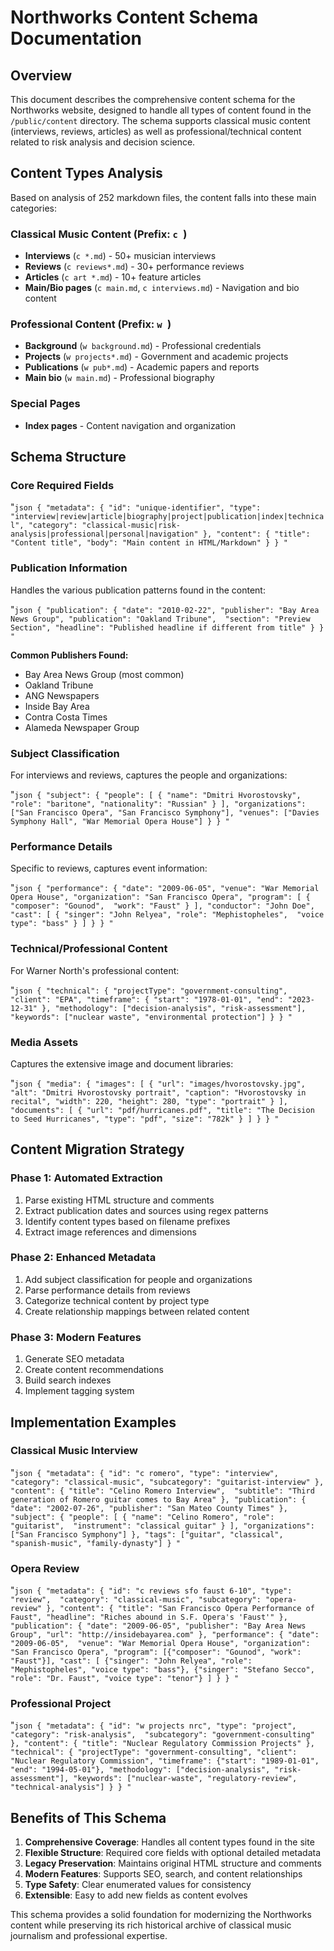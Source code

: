 # Northworks Content Schema Documentation

## Overview

This document describes the comprehensive content schema for the Northworks website, designed to handle all types of content found in the `/public/content` directory. The schema supports classical music content (interviews, reviews, articles) as well as professional/technical content related to risk analysis and decision science.

## Content Types Analysis

Based on analysis of 252 markdown files, the content falls into these main categories:

### Classical Music Content (Prefix: `c `)
- **Interviews** (`c *.md`) - 50+ musician interviews
- **Reviews** (`c reviews*.md`) - 30+ performance reviews 
- **Articles** (`c art *.md`) - 10+ feature articles
- **Main/Bio pages** (`c main.md`, `c interviews.md`) - Navigation and bio content

### Professional Content (Prefix: `w `)
- **Background** (`w background.md`) - Professional credentials
- **Projects** (`w projects*.md`) - Government and academic projects
- **Publications** (`w pub*.md`) - Academic papers and reports
- **Main bio** (`w main.md`) - Professional biography

### Special Pages
- **Index pages** - Content navigation and organization

## Schema Structure

### Core Required Fields

"`json
{
 "metadata": {
 "id": "unique-identifier",
 "type": "interview|review|article|biography|project|publication|index|technical",
 "category": "classical-music|risk-analysis|professional|personal|navigation"
 },
 "content": {
 "title": "Content title",
 "body": "Main content in HTML/Markdown"
 }
}
"`

### Publication Information

Handles the various publication patterns found in the content:

"`json
{
 "publication": {
 "date": "2010-02-22",
 "publisher": "Bay Area News Group",
 "publication": "Oakland Tribune", 
 "section": "Preview Section",
 "headline": "Published headline if different from title"
 }
}
"`

**Common Publishers Found:**
- Bay Area News Group (most common)
- Oakland Tribune
- ANG Newspapers 
- Inside Bay Area
- Contra Costa Times
- Alameda Newspaper Group

### Subject Classification

For interviews and reviews, captures the people and organizations:

"`json
{
 "subject": {
 "people": [
  {
  "name": "Dmitri Hvorostovsky",
  "role": "baritone",
  "nationality": "Russian"
  }
 ],
 "organizations": ["San Francisco Opera", "San Francisco Symphony"],
 "venues": ["Davies Symphony Hall", "War Memorial Opera House"]
 }
}
"`

### Performance Details

Specific to reviews, captures event information:

"`json
{
 "performance": {
 "date": "2009-06-05",
 "venue": "War Memorial Opera House",
 "organization": "San Francisco Opera",
 "program": [
  {
  "composer": "Gounod", 
  "work": "Faust"
  }
 ],
 "conductor": "John Doe",
 "cast": [
  {
  "singer": "John Relyea",
  "role": "Mephistopheles", 
  "voice type": "bass"
  }
 ]
 }
}
"`

### Technical/Professional Content

For Warner North's professional content:

"`json
{
 "technical": {
 "projectType": "government-consulting",
 "client": "EPA",
 "timeframe": {
  "start": "1978-01-01",
  "end": "2023-12-31"
 },
 "methodology": ["decision-analysis", "risk-assessment"],
 "keywords": ["nuclear waste", "environmental protection"]
 }
}
"`

### Media Assets

Captures the extensive image and document libraries:

"`json
{
 "media": {
 "images": [
  {
  "url": "images/hvorostovsky.jpg",
  "alt": "Dmitri Hvorostovsky portrait",
  "caption": "Hvorostovsky in recital",
  "width": 220,
  "height": 280,
  "type": "portrait"
  }
 ],
 "documents": [
  {
  "url": "pdf/hurricanes.pdf",
  "title": "The Decision to Seed Hurricanes",
  "type": "pdf",
  "size": "782k"
  }
 ]
 }
}
"`

## Content Migration Strategy

### Phase 1: Automated Extraction
1. Parse existing HTML structure and comments
2. Extract publication dates and sources using regex patterns
3. Identify content types based on filename prefixes
4. Extract image references and dimensions

### Phase 2: Enhanced Metadata
1. Add subject classification for people and organizations
2. Parse performance details from reviews
3. Categorize technical content by project type
4. Create relationship mappings between related content

### Phase 3: Modern Features 
1. Generate SEO metadata
2. Create content recommendations
3. Build search indexes
4. Implement tagging system

## Implementation Examples

### Classical Music Interview
"`json
{
 "metadata": {
 "id": "c romero",
 "type": "interview",
 "category": "classical-music",
 "subcategory": "guitarist-interview"
 },
 "content": {
 "title": "Celino Romero Interview", 
 "subtitle": "Third generation of Romero guitar comes to Bay Area"
 },
 "publication": {
 "date": "2002-07-26",
 "publisher": "San Mateo County Times"
 },
 "subject": {
 "people": [
  {
  "name": "Celino Romero",
  "role": "guitarist", 
  "instrument": "classical guitar"
  }
 ],
 "organizations": ["San Francisco Symphony"]
 },
 "tags": ["guitar", "classical", "spanish-music", "family-dynasty"]
}
"`

### Opera Review
"`json
{
 "metadata": {
 "id": "c reviews sfo faust 6-10",
 "type": "review", 
 "category": "classical-music",
 "subcategory": "opera-review"
 },
 "content": {
 "title": "San Francisco Opera Performance of Faust",
 "headline": "Riches abound in S.F. Opera's 'Faust'"
 },
 "publication": {
 "date": "2009-06-05",
 "publisher": "Bay Area News Group",
 "url": "http://insidebayarea.com"
 },
 "performance": {
 "date": "2009-06-05", 
 "venue": "War Memorial Opera House",
 "organization": "San Francisco Opera",
 "program": [{"composer": "Gounod", "work": "Faust"}],
 "cast": [
  {"singer": "John Relyea", "role": "Mephistopheles", "voice type": "bass"},
  {"singer": "Stefano Secco", "role": "Dr. Faust", "voice type": "tenor"}
 ]
 }
}
"`

### Professional Project
"`json
{
 "metadata": {
 "id": "w projects nrc",
 "type": "project",
 "category": "risk-analysis", 
 "subcategory": "government-consulting"
 },
 "content": {
 "title": "Nuclear Regulatory Commission Projects"
 },
 "technical": {
 "projectType": "government-consulting",
 "client": "Nuclear Regulatory Commission",
 "timeframe": {"start": "1989-01-01", "end": "1994-05-01"},
 "methodology": ["decision-analysis", "risk-assessment"],
 "keywords": ["nuclear-waste", "regulatory-review", "technical-analysis"]
 }
}
"`

## Benefits of This Schema

1. **Comprehensive Coverage**: Handles all content types found in the site
2. **Flexible Structure**: Required core fields with optional detailed metadata 
3. **Legacy Preservation**: Maintains original HTML structure and comments
4. **Modern Features**: Supports SEO, search, and content relationships
5. **Type Safety**: Clear enumerated values for consistency
6. **Extensible**: Easy to add new fields as content evolves

This schema provides a solid foundation for modernizing the Northworks content while preserving its rich historical archive of classical music journalism and professional expertise.
